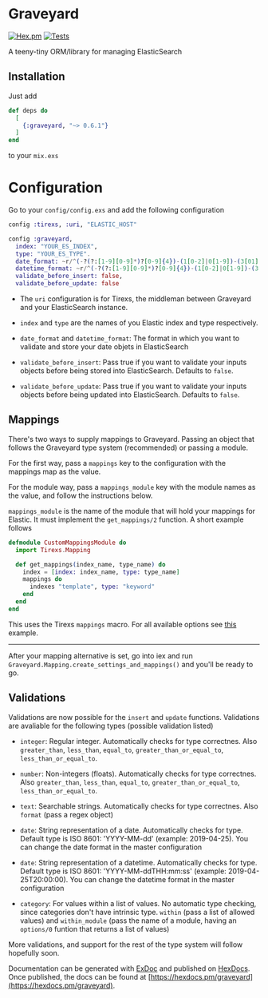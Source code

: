 # Graveyard

[![Hex.pm](https://img.shields.io/badge/hex-0.6.1-blue.svg)](https://hex.pm/packages/graveyard) [![Tests](https://img.shields.io/badge/test-47%20passed%2C%200%20failed-green.svg)](https://github.com/sebastialonso/graveyard/tree/master/test)

A teeny-tiny ORM/library for managing ElasticSearch

## Installation

Just add

```elixir
def deps do
  [
    {:graveyard, "~> 0.6.1"}
  ]
end
```

to your `mix.exs`

# Configuration

Go to your `config/config.exs` and add the following configuration

~~~elixir
config :tirexs, :uri, "ELASTIC_HOST"

config :graveyard,
  index: "YOUR_ES_INDEX",
  type: "YOUR_ES_TYPE".
  date_format: ~r/^(-?(?:[1-9][0-9]*)?[0-9]{4})-(1[0-2]|0[1-9])-(3[01]|0[1-9]|[12][0-9])$/,
  datetime_format: ~r/^(-?(?:[1-9][0-9]*)?[0-9]{4})-(1[0-2]|0[1-9])-(3[01]|0[1-9]|[12][0-9])T(2[0-3]|[01][0-9]):([0-5][0-9]):([0-5][0-9])(\\.[0-9]+)?(Z)?$/,
  validate_before_insert: false,
  validate_before_update: false

~~~

* The `uri` configuration is for Tirexs, the middleman between Graveyard and your ElasticSearch instance.

* `index` and `type` are the names of you Elastic index and type respectively.

* `date_format` and `datetime_format`: The format in which you want to validate and store your date objets in ElasticSearch

* `validate_before_insert`: Pass true if you want to validate your inputs objects before being stored into ElasticSearch. Defaults to `false`.

* `validate_before_update`: Pass true if you want to validate your inputs objects before being updated into ElasticSearch. Defaults to `false`.

## Mappings

There's two ways to supply mappings to Graveyard. Passing an object that follows the Graveyard type system (recommended) or passing a module.

For the first way, pass a `mappings` key to the configuration with the mappings map as the value.

For the module way, pass a `mappings_module` key with the module names as the value, and follow the instructions below. 

`mappings_module` is the name of the module that will hold your mappings for Elastic. It must implement the `get_mappings/2` function. A short example follows


~~~elixir
defmodule CustomMappingsModule do
  import Tirexs.Mapping

  def get_mappings(index_name, type_name) do
    index = [index: index_name, type: type_name]
    mappings do
      indexes "template", type: "keyword"
    end
  end
end
~~~

This uses the Tirexs `mappings` macro. For all available options see [this](https://github.com/Zatvobor/tirexs/blob/master/examples/mapping_with_settings.exs) example.

----

After your mapping alternative is set, go into iex and run `Graveyard.Mapping.create_settings_and_mappings()` and you'll be ready to go.


## Validations

Validations are now possible for the `insert` and `update` functions.
Validations are avaliable for the following types (possible validation listed)

* `integer`: Regular integer. Automatically checks for type correctnes. Also `greater_than`, `less_than`, `equal_to`, `greater_than_or_equal_to`, `less_than_or_equal_to`.

* `number`: Non-integers (floats). Automatically checks for type correctnes. Also `greater_than`, `less_than`, `equal_to`, `greater_than_or_equal_to`, `less_than_or_equal_to`.

* `text`: Searchable strings. Automatically checks for type correctnes. Also `format` (pass a regex object)

* `date`: String representation of a date. Automatically checks for type. Default type is ISO 8601: 'YYYY-MM-dd' (example: 2019-04-25). You can change the date format in the master configuration

* `date`: String representation of a datetime. Automatically checks for type. Default type is ISO 8601: 'YYYY-MM-ddTHH:mm:ss' (example: 2019-04-25T20:00:00). You can change the datetime format in the master configuration

* `category`: For values within a list of values. No automatic type checking, since categories don't have intrinsic type. `within` (pass a list of allowed values) and `within_module` (pass the name of a module, having an `options/0` funtion that returns a list of values)

More validations, and support for the rest of the type system will follow hopefully soon.

Documentation can be generated with [ExDoc](https://github.com/elixir-lang/ex_doc)
and published on [HexDocs](https://hexdocs.pm). Once published, the docs can
be found at [https://hexdocs.pm/graveyard](https://hexdocs.pm/graveyard).

